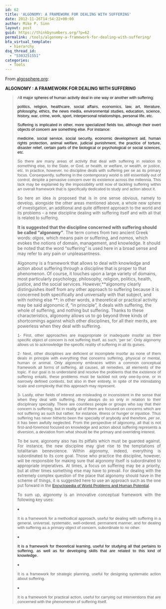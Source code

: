 ```yaml
---
id: 62
title: 'ALGONOMY: A FRAMEWORK FOR DEALING WITH SUFFERING'
date: 2012-11-26T14:54:22+00:00
author: Mike P. Sinn
layout: post
guid: https://thinkbynumbers.org/?p=62
permalink: /tools/algonomy-a-framework-for-dealing-with-suffering/
bfa_virtual_template:
  - hierarchy
dsq_thread_id:
  - "5303251551"
categories:
  - Tools
---
```

From <a href="http://algosphere.org/" target="_blank">algosphere.org</a>:

**ALGONOMY : A FRAMEWORK FOR DEALING WITH SUFFERING**

> <p align="justify">
>   <span style="font-family: Arial; font-size: small;">A</span><span style="color: #000000; font-family: Arial; font-size: small;">ll major spheres of human activity deal in one way or another with suffering:</span>
> </p>
> 
> <p align="justify">
>   <span style="color: #000000; font-family: Arial; font-size: small;">politics, religion, healthcare, social affairs, economics, law, art, literature, philosophy, ethics, the news media, environmental studies, education, science, history, war, crime, work, sport, interpersonal relationships, personal life, etc.</span>
> </p>
> 
> <p align="justify">
>   <span style="color: #000000; font-family: Arial; font-size: small;">Suffering is implicated in other, more specialized fields too, although their overt objects of concern are something else. For instance:</span>
> </p>
> 
> <p align="justify">
>   <span style="color: #000000; font-family: Arial; font-size: small;">medicine, social service, social security, economic development aid, human rights protection, animal welfare, judicial punishment, the practice of torture, disaster relief, certain parts of the biological or psychological or social sciences, etc.</span>
> </p>
> 
> <p align="justify">
>   <span style="font-family: Arial; font-size: small;">So there are many areas of activity that deal with suffering in relation to something else, to the State, or God, or health, or welfare, or wealth, or justice, etc. In practice, however, no discipline deals with suffering per se as its primary focus. Consequently, suffering in the contemporary world is still essentially out of control, despite a pervasive concern over its existence across the millennia. This lack may be explained by the impossibility until now of tackling suffering within an overall framework that is specifically dedicated to study and action about it.</span>
> </p>
> 
> <p align="justify">
>   <span style="font-size: small;">So here an idea is proposed that is in one sense obvious, namely to develop, alongside the other areas mentioned above, a whole new sphere of investigation, an additional and quite different approach to the world and its problems &#8211; a new discipline dealing with suffering itself and with all that is related to suffering.</span>
> </p>
> 
> **It is suggested that the discipline concerned with suffering should be called &#8220;algonomy&#8221;**. The term comes from two ancient Greek words: _algos_, which means pain or suffering, and _nomos_, which evokes the notions of domain, management, and knowledge. It should be noted that the word &#8220;suffering&#8221; is used here in a broad sense and may refer to any pain or unpleasantness.
> 
> Algonomy is a framework that allows to deal with knowledge and action about suffering through a discipline that is proper to that phenomenon. Of course, it touches upon a large variety of domains, most particularly psychology, philosophy, religion, politics, health, justice, and the social services. However,**algonomy clearly distinguishes itself from any other approach to suffering because it is concerned both specifically and universally with that subject, and with nothing else **: in other words, a theoretical or practical activity may be said algonomic if, &#8220;in principle&#8221;, it deals with suffering, the whole of suffering, and nothing but suffering. Thanks to these characteristics, algonomy allows us to go beyond three kinds of shortcomings against which other disciplines, for all their merits, are powerless when they deal with suffering.
> 
> <p dir="ltr" align="justify">
>   <span style="font-family: Arial; font-size: small;">1- First, other approaches are inappropriate or inadequate insofar as their specific object of concern is not suffering itself, as such, &#8216;per se'. Only algonomy allows us to acknowledge the specific reality of suffering in all its guises.</span>
> </p>
> 
> <p align="justify">
>   <span style="font-family: Arial; font-size: small;">2- Next, other disciplines are deficient or incomplete insofar as none of them deals in principle with everything that concerns suffering, physical or mental, human or animal. Only algonomy embraces within a common conceptual framework all forms of suffering, all causes, all remedies, all elements of the topic. If our goal is to understand and resolve the problems that the existence of suffering entails, these problems must be tackled not only one-by-one, or in narrowly defined contexts, but also in their entirety, in spite of the intimidating scale and complexity that this approach may represent.</span>
> </p>
> 
> <p align="justify">
>   <span style="font-family: Arial; font-size: small;">3- Lastly, other fields of interest are misleading or inconsistent in the sense that when they deal with suffering, they always do so only in relation to their disciplinary specialty. There are countless people or groups who say that their concern is suffering, but in reality all of them are focused on concerns which are not suffering as such but rather, for instance, illness or hunger or injustice. Thus suffering has never hitherto been the specialty of anybody and therefore, <em>per se</em>, it has been awfully neglected. From the perspective of algonomy, all that is not first-and-foremost focused on knowledge and action about suffering represents a diversion, a deviation from what should be the primary and overriding interest.</span>
> </p>
> 
> <p align="justify">
>   <span style="font-size: small;">To be sure, algonomy also has its pitfalls which must be guarded against. For instance, the new discipline may give rise to the temptations of totalitarian benevolence. Within algonomy, indeed, everything is subordinated to its core goal. Those who practice the discipline, however, will be responsible for making sure that algonomy itself is subordinated to appropriate imperatives. At times, a focus on suffering may be a priority, but at other times something else may have to prevail. For dealing with the extremely complex question of the place that algonomy should have in the scheme of things, it is suggested here to use an approach such as the one put forward in the</span><span style="font-family: Arial; font-size: small;"> <a href="http://www.un-intelligible.org/projects/homeency.php">Encyclopedia of World Problems and Human Potential</a>.</span>
> </p>
> 
> <p align="justify">
>   <span style="font-size: small;">To sum up, algonomy is an innovative conceptual framework with the following key uses:</span>
> </p>
> 
> <li dir="ltr">
>   <p align="justify">
>     <span style="font-family: Arial; font-size: small;">It is a framework for a methodical approach, useful for dealing with suffering in a general, universal, systematic, well-ordered, permanent manner, and for dealing with suffering as a primary object of concern, subordinate to no other.</span>
>   </p>
> </li>
> 
> <li dir="ltr">
>   <p align="justify">
>     <span style="color: #000000; font-family: Arial;"><span style="font-family: Arial; font-size: small;">It is a framework for theoretical learning, useful for studying all that pertains to suffering, as well as for developing skills that are related to this kind of knowledge.</span></span>
>   </p>
> </li>
> 
> <li dir="ltr">
>   <p align="justify">
>     <span style="font-family: Arial; font-size: small;">It is a framework for strategic planning, useful for designing systematic action about suffering.</span>
>   </p>
> </li>
> 
> <li dir="ltr">
>   <p align="justify">
>     <span style="font-family: Arial; font-size: small;">It is a framework for practical action, useful for carrying out interventions that are concerned with the phenomenon of suffering itself.</span>
>   </p>
> </li>